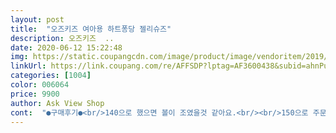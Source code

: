 ```yaml
---
layout: post 
title:  "오즈키즈 여아용 하트퐁당 젤리슈즈" 
description: 오즈키즈  ..
date: 2020-06-12 15:22:48 
img: https://static.coupangcdn.com/image/product/image/vendoritem/2019/06/10/4715546181/145ccb1a-f450-4ed9-b4d4-28705623c84d.jpg 
linkUrl: https://link.coupang.com/re/AFFSDP?lptag=AF3600438&subid=ahnPublicAsk&pageKey=216069215&itemId=663009464&vendorItemId=4715546181&traceid=V0-113-d1925e933530fdee 
categories: [1004] 
color: 006064 
price: 9900 
author: Ask View Shop 
cont:  "●구매후기●<br/>140으로 했으면 볼이 조였을것 같아요.<br/><br/>150으로 주문했어요.<br/><br/>24개월 140<br/> -150mm 정도여서 여름에 여유롭게 신길 수 있을 것 같아용 가벼워서 신고 벗기기도 편하답니다:)<br/>5살 운동화 160  신는 발볼 넓은 여아에요<br/>8월 29일 후기에요<br/>같은위치 피철철... <br/><br/>교환은 안하고 그냥 신겨요.<br/><br/>그나마 양말신기고 발등밴드를 조이니 벗겨지진 않아요.<br/><br/>그냥 저희에겐 예쁜 쓰레기였습니다.<br/>.<br/><br/>그래서 외출 나갈때<br/>근데 애가 워낙 좋다고 집안에서 계속 신고다녀서<br/>글서 급한대로 지혈해주고<br/>길이는 남는데 발볼은 맞네요<br/>나있는데 괜시리 거슬리네요.<br/>.<br/><br/>날도 슬슬 더워지고 해서 젤리슈즈 구입했는데<br/>남편이 내다 버리래요.<br/>.<br/><br/>내년에는 170  또 살듯해요<br/>너무 힘들고 신발채우고 푸는건 도와줘야 해요.<br/><br/>두번 피나고 나서는 다신 신는다고 안하내요.<br/>.<br/><br/>무지 아파요ㅠ 신발에 약간의 굽도 있고 사이즈가 크니<br/>방수 밴드 붙여주며 신고 다니다<br/>밴드 떼고 신었더니<br/>복불복이겠지만<br/>사이로 발가락이 나올때가 있어요.<br/><br/>사이사이 구멍이 나있어서 맨발로 신겨서 걸어보니<br/>샌들 사고 바로 신고 등하교 한날은 괜찮았어요<br/>아무의심없이 신겼더니<br/>아이 발길이가 140은 좀 안되고 발등이 높고 발볼이 있어서<br/>아이가 걸을때도 넘어지지 않게 조심해야 할것 같아요.<br/><br/>아이가 너무 좋아해서 바로 신고 등원했어요<br/>아이는 마음에 들어하니 그걸로 됐다 싶었는데<br/>아이도 너무 힘들었는지<br/>아주 살짝 넉넉하니 예쁘게 맞아요<br/>아프다고 울고불고해서 봤더니<br/>앞으로도 신발이 많이 남아요.<br/><br/>애가 집안에서 자꾸 신고 돌아다니다 제 발을 밟았는데<br/>여름에 편안하게 신을 신발 찾다가 주문했는데 너무 귀여워요 가격도 저렴해서 좋구 공주공주 찾는 아이에게 딱 좋은 핑크하트가 똭!<br/>역시나.<br/>.<br/><br/>옆에 잠금 똑딱이가 엄청 뻑뻑해서 아이 혼자 하기는<br/>예뻐요^^<br/>일단 좀 많이 커서 발뒷꿈치 쪽으로 제 손가락 하나정도 들어가고<br/>자세히 보니 앞쪽에 뭔가 주르륵 흐른거 같이 자국이<br/>피범벅이더라구요.<br/>.<br/>(첨부된 사진 그 위치요)<br/>한철 신기기 딱 좋네요<br/>" 
---
```

